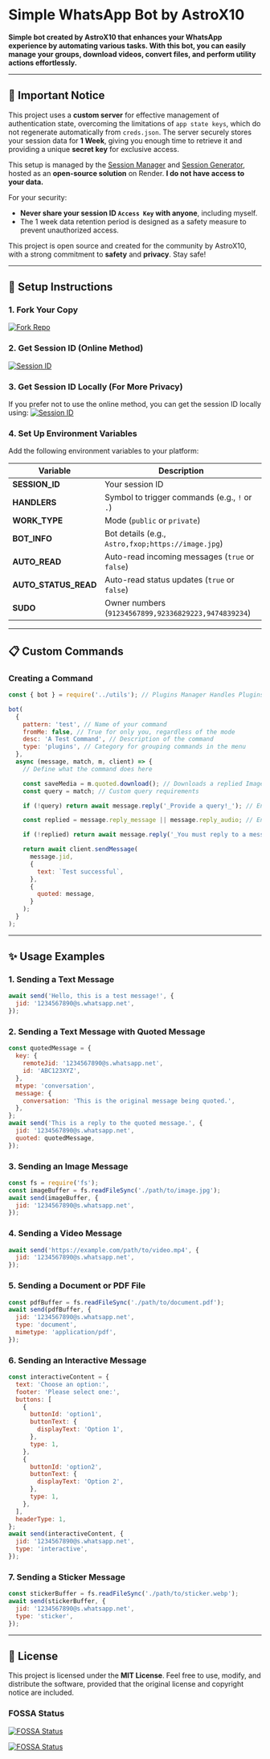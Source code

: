 # Simple WhatsApp Bot by AstroX10

**Simple bot created by AstroX10 that enhances your WhatsApp experience by automating various tasks. With this bot, you can easily manage your groups, download videos, convert files, and perform utility actions effortlessly.**

---

## 🔐 Important Notice

This project uses a **custom server** for effective management of authentication state, overcoming the limitations of `app state keys`, which do not regenerate automatically from `creds.json`. The server securely stores your session data for **1 Week**, giving you enough time to retrieve it and providing a unique **secret key** for exclusive access.

This setup is managed by the [Session Manager](https://github.com/AstroX10/session-manager) and [Session Generator](https://github.com/AstroX10/whatsapp-bot-session), hosted as an **open-source solution** on Render. **I do not have access to your data.**

For your security:

- **Never share your session ID `Access Key` with anyone**, including myself.
- The 1 week data retention period is designed as a safety measure to prevent unauthorized access.

This project is open source and created for the community by AstroX10, with a strong commitment to **safety** and **privacy**. Stay safe!

---

## 🚀 Setup Instructions

### 1. Fork Your Copy

[![Fork Repo](https://img.shields.io/badge/Fork%20Repo-100000?style=for-the-badge&logo=scan&logoColor=white&labelColor=black&color=black)](https://github.com/AstroX10/whatsapp-bot/fork)

### 2. Get Session ID (Online Method)

[![Session ID](https://img.shields.io/badge/Session%20ID-100000?style=for-the-badge&logo=scan&logoColor=white&labelColor=black&color=black)](https://fxoprisa.vercel.app/)

### 3. Get Session ID Locally (For More Privacy)

If you prefer not to use the online method, you can get the session ID locally using:
[![Session ID](https://img.shields.io/badge/Session%20ID%20Local-100000?style=for-the-badge&logo=scan&logoColor=white&labelColor=black&color=black)](https://github.com/AstroX10/whatsapp-bot-session)

### 4. Set Up Environment Variables

Add the following environment variables to your platform:

| Variable             | Description                                          |
| -------------------- | ---------------------------------------------------- |
| **SESSION_ID**       | Your session ID                                      |
| **HANDLERS**         | Symbol to trigger commands (e.g., `!` or `.`)        |
| **WORK_TYPE**        | Mode (`public` or `private`)                         |
| **BOT_INFO**         | Bot details (e.g., `Astro,fxop;https://image.jpg`)   |
| **AUTO_READ**        | Auto-read incoming messages (`true` or `false`)      |
| **AUTO_STATUS_READ** | Auto-read status updates (`true` or `false`)         |
| **SUDO**             | Owner numbers (`91234567899,92336829223,9474839234`) |

---

## 📋 Custom Commands

### Creating a Command

```javascript
const { bot } = require('../utils'); // Plugins Manager Handles Plugins

bot(
  {
    pattern: 'test', // Name of your command
    fromMe: false, // True for only you, regardless of the mode
    desc: 'A Test Command', // Description of the command
    type: 'plugins', // Category for grouping commands in the menu
  },
  async (message, match, m, client) => {
    // Define what the command does here

    const saveMedia = m.quoted.download(); // Downloads a replied Image, Video, or ViewOnce
    const query = match; // Custom query requirements

    if (!query) return await message.reply('_Provide a query!_'); // Ensure the user inputs a query

    const replied = message.reply_message || message.reply_audio; // Ensure a reply exists

    if (!replied) return await message.reply('_You must reply to a message!_'); // Return if not a reply

    return await client.sendMessage(
      message.jid,
      {
        text: `Test successful`,
      },
      {
        quoted: message,
      }
    );
  }
);
```

---

## ✨ Usage Examples

### 1. **Sending a Text Message**

```javascript
await send('Hello, this is a test message!', {
  jid: '1234567890@s.whatsapp.net',
});
```

### 2. **Sending a Text Message with Quoted Message**

```javascript
const quotedMessage = {
  key: {
    remoteJid: '1234567890@s.whatsapp.net',
    id: 'ABC123XYZ',
  },
  mtype: 'conversation',
  message: {
    conversation: 'This is the original message being quoted.',
  },
};
await send('This is a reply to the quoted message.', {
  jid: '1234567890@s.whatsapp.net',
  quoted: quotedMessage,
});
```

### 3. **Sending an Image Message**

```javascript
const fs = require('fs');
const imageBuffer = fs.readFileSync('./path/to/image.jpg');
await send(imageBuffer, {
  jid: '1234567890@s.whatsapp.net',
});
```

### 4. **Sending a Video Message**

```javascript
await send('https://example.com/path/to/video.mp4', {
  jid: '1234567890@s.whatsapp.net',
});
```

### 5. **Sending a Document or PDF File**

```javascript
const pdfBuffer = fs.readFileSync('./path/to/document.pdf');
await send(pdfBuffer, {
  jid: '1234567890@s.whatsapp.net',
  type: 'document',
  mimetype: 'application/pdf',
});
```

### 6. **Sending an Interactive Message**

```javascript
const interactiveContent = {
  text: 'Choose an option:',
  footer: 'Please select one:',
  buttons: [
    {
      buttonId: 'option1',
      buttonText: {
        displayText: 'Option 1',
      },
      type: 1,
    },
    {
      buttonId: 'option2',
      buttonText: {
        displayText: 'Option 2',
      },
      type: 1,
    },
  ],
  headerType: 1,
};
await send(interactiveContent, {
  jid: '1234567890@s.whatsapp.net',
  type: 'interactive',
});
```

### 7. **Sending a Sticker Message**

```javascript
const stickerBuffer = fs.readFileSync('./path/to/sticker.webp');
await send(stickerBuffer, {
  jid: '1234567890@s.whatsapp.net',
  type: 'sticker',
});
```

---

## 📜 License

This project is licensed under the **MIT License**. Feel free to use, modify, and distribute the software, provided that the original license and copyright notice are included.

### FOSSA Status

[![FOSSA Status](https://app.fossa.com/api/projects/git%2Bgithub.com%2FAstroX10%2Fwhatsapp-bot.svg?type=shield&issueType=security)](https://app.fossa.com/projects/git%2Bgithub.com%2FAstroX10%2Fwhatsapp-bot?ref=badge_shield&issueType=security)

[![FOSSA Status](https://app.fossa.com/api/projects/git%2Bgithub.com%2FAstroX10%2Fwhatsapp-bot.svg?type=shield&issueType=license)](https://app.fossa.com/projects/git%2Bgithub.com%2FAstroX10%2Fwhatsapp-bot?ref=badge_shield&issueType=license)

